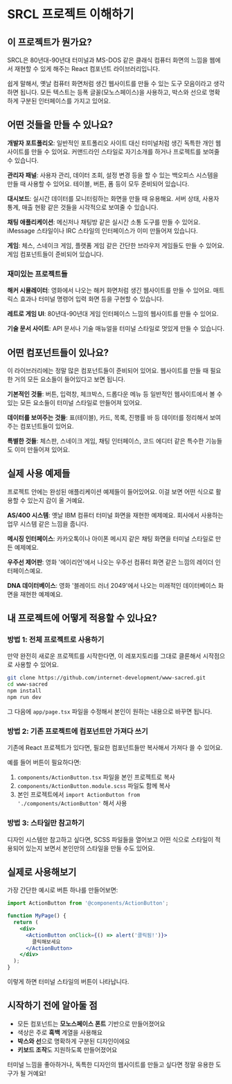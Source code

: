 # SRCL 프로젝트 이해하기

## 이 프로젝트가 뭔가요?

SRCL은 80년대-90년대 터미널과 MS-DOS 같은 클래식 컴퓨터 화면의 느낌을 웹에서 재현할 수 있게 해주는 React 컴포넌트 라이브러리입니다. 

쉽게 말해서, 옛날 컴퓨터 화면처럼 생긴 웹사이트를 만들 수 있는 도구 모음이라고 생각하면 됩니다. 모든 텍스트는 등폭 글꼴(모노스페이스)을 사용하고, 박스와 선으로 명확하게 구분된 인터페이스를 가지고 있어요.

## 어떤 것들을 만들 수 있나요?

**개발자 포트폴리오**: 일반적인 포트폴리오 사이트 대신 터미널처럼 생긴 독특한 개인 웹사이트를 만들 수 있어요. 커맨드라인 스타일로 자기소개를 하거나 프로젝트를 보여줄 수 있습니다.

**관리자 패널**: 사용자 관리, 데이터 조회, 설정 변경 등을 할 수 있는 백오피스 시스템을 만들 때 사용할 수 있어요. 테이블, 버튼, 폼 등이 모두 준비되어 있습니다.

**대시보드**: 실시간 데이터를 모니터링하는 화면을 만들 때 유용해요. 서버 상태, 사용자 통계, 매출 현황 같은 것들을 시각적으로 보여줄 수 있습니다.

**채팅 애플리케이션**: 메신저나 채팅방 같은 실시간 소통 도구를 만들 수 있어요. iMessage 스타일이나 IRC 스타일의 인터페이스가 이미 만들어져 있습니다.

**게임**: 체스, 스네이크 게임, 플랫폼 게임 같은 간단한 브라우저 게임들도 만들 수 있어요. 게임 컴포넌트들이 준비되어 있습니다.

### 재미있는 프로젝트들

**해커 시뮬레이터**: 영화에서 나오는 해커 화면처럼 생긴 웹사이트를 만들 수 있어요. 매트릭스 효과나 터미널 명령어 입력 화면 등을 구현할 수 있습니다.

**레트로 게임 UI**: 80년대-90년대 게임 인터페이스 느낌의 웹사이트를 만들 수 있어요.

**기술 문서 사이트**: API 문서나 기술 매뉴얼을 터미널 스타일로 멋있게 만들 수 있습니다.

## 어떤 컴포넌트들이 있나요?

이 라이브러리에는 정말 많은 컴포넌트들이 준비되어 있어요. 웹사이트를 만들 때 필요한 거의 모든 요소들이 들어있다고 보면 됩니다.

**기본적인 것들**: 버튼, 입력창, 체크박스, 드롭다운 메뉴 등 일반적인 웹사이트에서 볼 수 있는 모든 요소들이 터미널 스타일로 만들어져 있어요.

**데이터를 보여주는 것들**: 표(테이블), 카드, 목록, 진행률 바 등 데이터를 정리해서 보여주는 컴포넌트들이 있어요.

**특별한 것들**: 체스판, 스네이크 게임, 채팅 인터페이스, 코드 에디터 같은 특수한 기능들도 이미 만들어져 있어요.

## 실제 사용 예제들

프로젝트 안에는 완성된 애플리케이션 예제들이 들어있어요. 이걸 보면 어떤 식으로 활용할 수 있는지 감이 올 거예요.

**AS/400 시스템**: 옛날 IBM 컴퓨터 터미널 화면을 재현한 예제예요. 회사에서 사용하는 업무 시스템 같은 느낌을 줍니다.

**메시징 인터페이스**: 카카오톡이나 아이폰 메시지 같은 채팅 화면을 터미널 스타일로 만든 예제예요.

**우주선 제어판**: 영화 '에이리언'에서 나오는 우주선 컴퓨터 화면 같은 느낌의 레이더 인터페이스예요.

**DNA 데이터베이스**: 영화 '블레이드 러너 2049'에서 나오는 미래적인 데이터베이스 화면을 재현한 예제예요.

## 내 프로젝트에 어떻게 적용할 수 있나요?

### 방법 1: 전체 프로젝트로 사용하기

만약 완전히 새로운 프로젝트를 시작한다면, 이 레포지토리를 그대로 클론해서 시작점으로 사용할 수 있어요.

```bash
git clone https://github.com/internet-development/www-sacred.git
cd www-sacred
npm install
npm run dev
```

그 다음에 `app/page.tsx` 파일을 수정해서 본인이 원하는 내용으로 바꾸면 됩니다.

### 방법 2: 기존 프로젝트에 컴포넌트만 가져다 쓰기

기존에 React 프로젝트가 있다면, 필요한 컴포넌트들만 복사해서 가져다 쓸 수 있어요.

예를 들어 버튼이 필요하다면:
1. `components/ActionButton.tsx` 파일을 본인 프로젝트로 복사
2. `components/ActionButton.module.scss` 파일도 함께 복사
3. 본인 프로젝트에서 `import ActionButton from './components/ActionButton'` 해서 사용

### 방법 3: 스타일만 참고하기

디자인 시스템만 참고하고 싶다면, SCSS 파일들을 열어보고 어떤 식으로 스타일이 적용되어 있는지 보면서 본인만의 스타일을 만들 수도 있어요.

## 실제로 사용해보기

가장 간단한 예시로 버튼 하나를 만들어보면:

```jsx
import ActionButton from '@components/ActionButton';

function MyPage() {
  return (
    <div>
      <ActionButton onClick={() => alert('클릭됨!')}>
        클릭해보세요
      </ActionButton>
    </div>
  );
}
```

이렇게 하면 터미널 스타일의 버튼이 나타납니다.

## 시작하기 전에 알아둘 점

- 모든 컴포넌트는 **모노스페이스 폰트** 기반으로 만들어졌어요
- 색상은 주로 **흑백** 계열을 사용해요
- **박스와 선**으로 명확하게 구분된 디자인이에요
- **키보드 조작**도 지원하도록 만들어졌어요

터미널 느낌을 좋아하거나, 독특한 디자인의 웹사이트를 만들고 싶다면 정말 유용한 도구가 될 거예요!